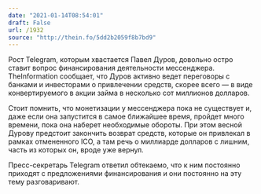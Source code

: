```yaml
---
date: "2021-01-14T08:54:01"
draft: False
url: /1932
source: "http://thein.fo/5dd2b2059f8b7bd9"
---
```


Рост Telegram, которым хвастается Павел Дуров, довольно остро ставит вопрос финансирования деятельности мессенджера. TheInformation сообщает, что Дуров активно ведет переговоры с банками и инвесторами о привлечении средств, скорее всего — в виде конвертируемого в акции займа в несколько сот миллионов долларов. 

Стоит помнить, что монетизации у мессенджера пока не существует и, даже если она запустится в самое ближайшее время, пройдет много времени, пока она наберет необходимые обороты. При этом весной Дурову предстоит закончить возврат средств, которые он привлекал в рамках отмененного ICO, а там речь о миллиарде долларов с лишним, часть из которых он, вроде уже вернул. 

Пресс-секретарь Telegram ответил обтекаемо, что к ним постоянно приходят с предложениями финансирования и они постоянно на эту тему разговаривают.
